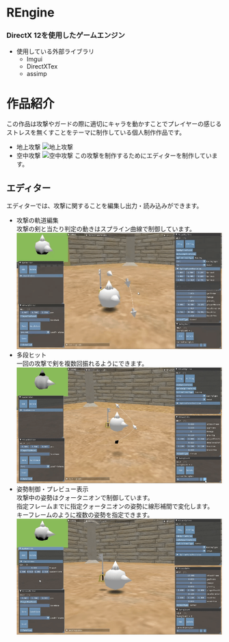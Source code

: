 # REngine
### DirectX 12を使用したゲームエンジン
* 使用している外部ライブラリ
    * Imgui
    * DirectXTex
    * assimp

# 作品紹介
この作品は攻撃やガードの際に適切にキャラを動かすことでプレイヤーの感じるストレスを無くすことをテーマに制作している個人制作作品です。  
* 地上攻撃
![地上攻撃](ReadMeTexture/groundAttack.gif)
* 空中攻撃
![空中攻撃](ReadMeTexture/airAttack.gif)
この攻撃を制作するためにエディターを制作しています。  
## エディター
エディターでは、攻撃に関することを編集し出力・読み込みができます。
* 攻撃の軌道編集  
攻撃の剣と当たり判定の動きはスプライン曲線で制御しています。  
![攻撃の軌道編集](ReadMeTexture/spline_after.gif)
* 多段ヒット  
一回の攻撃で剣を複数回振れるようにできます。
![多段ヒット](ReadMeTexture/swing.gif)
* 姿勢制御・プレビュー表示  
攻撃中の姿勢はクォータニオンで制御しています。  
指定フレームまでに指定クォータニオンの姿勢に線形補間で変化します。  
キーフレームのように複数の姿勢を指定できます。
![姿勢制御・プレビュー表示](ReadMeTexture/preview.gif)